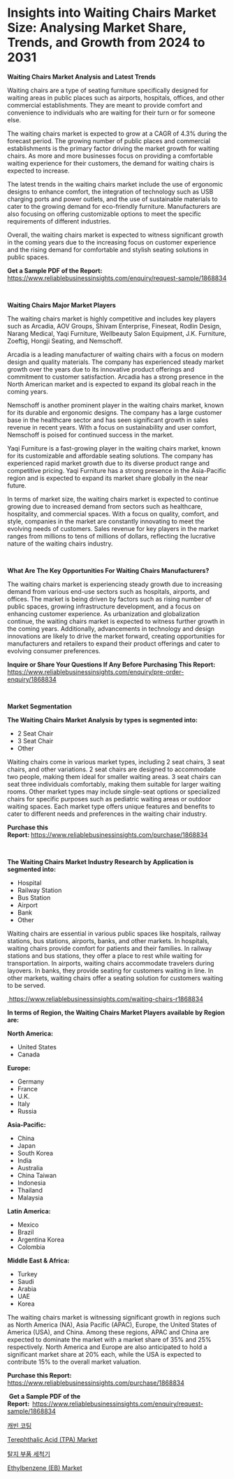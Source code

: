 <p><h1>Insights into Waiting Chairs Market Size: Analysing Market Share, Trends, and Growth from 2024 to 2031</h1></p><p><strong>Waiting Chairs Market Analysis and Latest Trends</strong></p>
<p><p>Waiting chairs are a type of seating furniture specifically designed for waiting areas in public places such as airports, hospitals, offices, and other commercial establishments. They are meant to provide comfort and convenience to individuals who are waiting for their turn or for someone else.</p><p>The waiting chairs market is expected to grow at a CAGR of 4.3% during the forecast period. The growing number of public places and commercial establishments is the primary factor driving the market growth for waiting chairs. As more and more businesses focus on providing a comfortable waiting experience for their customers, the demand for waiting chairs is expected to increase.</p><p>The latest trends in the waiting chairs market include the use of ergonomic designs to enhance comfort, the integration of technology such as USB charging ports and power outlets, and the use of sustainable materials to cater to the growing demand for eco-friendly furniture. Manufacturers are also focusing on offering customizable options to meet the specific requirements of different industries.</p><p>Overall, the waiting chairs market is expected to witness significant growth in the coming years due to the increasing focus on customer experience and the rising demand for comfortable and stylish seating solutions in public spaces.</p></p>
<p><strong>Get a Sample PDF of the Report:&nbsp;</strong> <a href="https://www.reliablebusinessinsights.com/enquiry/request-sample/1868834">https://www.reliablebusinessinsights.com/enquiry/request-sample/1868834</a></p>
<p>&nbsp;</p>
<p><strong>Waiting Chairs Major Market Players</strong></p>
<p><p>The waiting chairs market is highly competitive and includes key players such as Arcadia, AOV Groups, Shivam Enterprise, Fineseat, Rodlin Design, Narang Medical, Yaqi Furniture, Wellbeauty Salon Equipment, J.K. Furniture, Zoeftig, Hongji Seating, and Nemschoff. </p><p>Arcadia is a leading manufacturer of waiting chairs with a focus on modern design and quality materials. The company has experienced steady market growth over the years due to its innovative product offerings and commitment to customer satisfaction. Arcadia has a strong presence in the North American market and is expected to expand its global reach in the coming years.</p><p>Nemschoff is another prominent player in the waiting chairs market, known for its durable and ergonomic designs. The company has a large customer base in the healthcare sector and has seen significant growth in sales revenue in recent years. With a focus on sustainability and user comfort, Nemschoff is poised for continued success in the market.</p><p>Yaqi Furniture is a fast-growing player in the waiting chairs market, known for its customizable and affordable seating solutions. The company has experienced rapid market growth due to its diverse product range and competitive pricing. Yaqi Furniture has a strong presence in the Asia-Pacific region and is expected to expand its market share globally in the near future.</p><p>In terms of market size, the waiting chairs market is expected to continue growing due to increased demand from sectors such as healthcare, hospitality, and commercial spaces. With a focus on quality, comfort, and style, companies in the market are constantly innovating to meet the evolving needs of customers. Sales revenue for key players in the market ranges from millions to tens of millions of dollars, reflecting the lucrative nature of the waiting chairs industry.</p></p>
<p>&nbsp;</p>
<p><strong>What Are The Key Opportunities For Waiting Chairs Manufacturers?</strong></p>
<p><p>The waiting chairs market is experiencing steady growth due to increasing demand from various end-use sectors such as hospitals, airports, and offices. The market is being driven by factors such as rising number of public spaces, growing infrastructure development, and a focus on enhancing customer experience. As urbanization and globalization continue, the waiting chairs market is expected to witness further growth in the coming years. Additionally, advancements in technology and design innovations are likely to drive the market forward, creating opportunities for manufacturers and retailers to expand their product offerings and cater to evolving consumer preferences.</p></p>
<p><strong>Inquire or Share Your Questions If Any Before Purchasing This Report:</strong> <a href="https://www.reliablebusinessinsights.com/enquiry/pre-order-enquiry/1868834">https://www.reliablebusinessinsights.com/enquiry/pre-order-enquiry/1868834</a></p>
<p>&nbsp;</p>
<p><strong>Market Segmentation</strong></p>
<p><strong>The Waiting Chairs Market Analysis by types is segmented into:</strong></p>
<p><ul><li>2 Seat Chair</li><li>3 Seat Chair</li><li>Other</li></ul></p>
<p><p>Waiting chairs come in various market types, including 2 seat chairs, 3 seat chairs, and other variations. 2 seat chairs are designed to accommodate two people, making them ideal for smaller waiting areas. 3 seat chairs can seat three individuals comfortably, making them suitable for larger waiting rooms. Other market types may include single-seat options or specialized chairs for specific purposes such as pediatric waiting areas or outdoor waiting spaces. Each market type offers unique features and benefits to cater to different needs and preferences in the waiting chair industry.</p></p>
<p><strong>Purchase this Report:&nbsp;</strong><a href="https://www.reliablebusinessinsights.com/purchase/1868834">https://www.reliablebusinessinsights.com/purchase/1868834</a></p>
<p>&nbsp;</p>
<p><strong>The Waiting Chairs Market Industry Research by Application is segmented into:</strong></p>
<p><ul><li>Hospital</li><li>Railway Station</li><li>Bus Station</li><li>Airport</li><li>Bank</li><li>Other</li></ul></p>
<p><p>Waiting chairs are essential in various public spaces like hospitals, railway stations, bus stations, airports, banks, and other markets. In hospitals, waiting chairs provide comfort for patients and their families. In railway stations and bus stations, they offer a place to rest while waiting for transportation. In airports, waiting chairs accommodate travelers during layovers. In banks, they provide seating for customers waiting in line. In other markets, waiting chairs offer a seating solution for customers waiting to be served.</p></p>
<p><a href="https://www.reliablebusinessinsights.com/waiting-chairs-r1868834">&nbsp;https://www.reliablebusinessinsights.com/waiting-chairs-r1868834</a></p>
<p><strong>In terms of Region, the Waiting Chairs Market Players available by Region are:</strong></p>
<p>
    <p> <strong> North America: </strong>
        <ul>
            <li>United States</li>
            <li>Canada</li>
        </ul>
        </p> 
    <p> <strong> Europe: </strong>
        <ul>
            <li>Germany</li>
            <li>France</li>
            <li>U.K.</li>
            <li>Italy</li>
            <li>Russia</li>
        </ul>
        </p> 
    <p> <strong> Asia-Pacific: </strong>
        <ul>
            <li>China</li>
            <li>Japan</li>
            <li>South Korea</li>
            <li>India</li>
            <li>Australia</li>
            <li>China Taiwan</li>
            <li>Indonesia</li>
            <li>Thailand</li>
            <li>Malaysia</li>
        </ul>
        </p> 
    <p> <strong> Latin America: </strong>
        <ul>
            <li>Mexico</li>
            <li>Brazil</li>
            <li>Argentina Korea</li>
            <li>Colombia</li>
        </ul>
        </p> 
    <p> <strong> Middle East & Africa: </strong>
        <ul>
            <li>Turkey</li>
            <li>Saudi</li>
            <li>Arabia</li>
            <li>UAE</li>
            <li>Korea</li>
        </ul>
    </p>
    </p>
<p><p>The waiting chairs market is witnessing significant growth in regions such as North America (NA), Asia Pacific (APAC), Europe, the United States of America (USA), and China. Among these regions, APAC and China are expected to dominate the market with a market share of 35% and 25% respectively. North America and Europe are also anticipated to hold a significant market share at 20% each, while the USA is expected to contribute 15% to the overall market valuation.</p></p>
<p><strong>Purchase this Report: </strong><a href="https://www.reliablebusinessinsights.com/purchase/1868834">https://www.reliablebusinessinsights.com/purchase/1868834</a></p>
<p>&nbsp;<strong>Get a Sample PDF of the Report:&nbsp;&nbsp;</strong><a href="https://www.reliablebusinessinsights.com/enquiry/request-sample/1868834">https://www.reliablebusinessinsights.com/enquiry/request-sample/1868834</a></p>
<p><strong></strong></p>
<p><p><a href="https://github.com/vsckjg50460/Market-Research-Report-List-2/blob/main/7646116146920.md">캐빈 코팅</a></p><p><a href="https://github.com/bmorecock/Market-Research-Report-List-3/blob/main/terephthalic-acid-tpa-market.md">Terephthalic Acid (TPA) Market</a></p><p><a href="https://github.com/GabrielBlanda5656/Market-Research-Report-List-2/blob/main/9111921146921.md">탈지 부품 세척기</a></p><p><a href="https://github.com/jsmusil/Market-Research-Report-List-3/blob/main/ethylbenzene-eb-market.md">Ethylbenzene (EB) Market</a></p></p>